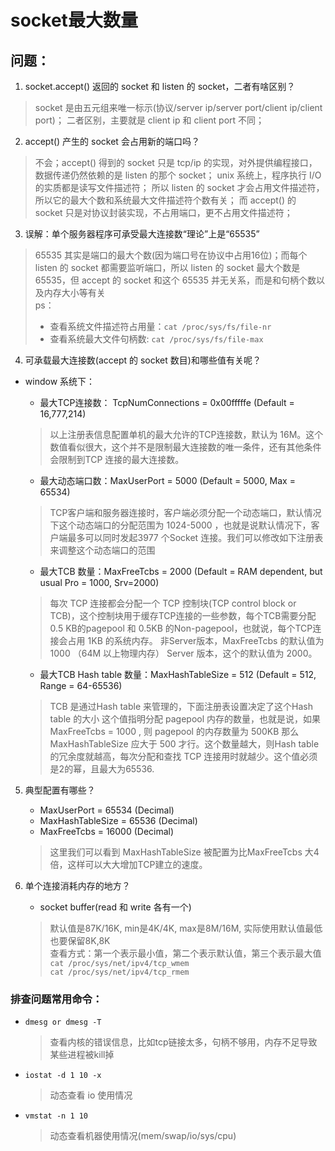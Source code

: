 # socket最大数量
## 问题：
1. socket.accept() 返回的 socket 和 listen 的 socket，二者有啥区别？
> socket 是由五元组来唯一标示(协议/server ip/server port/client ip/client port)；
> 二者区别，主要就是 client ip 和 client port 不同；

2. accept() 产生的 socket 会占用新的端口吗？
> 不会；accept() 得到的 socket 只是 tcp/ip 的实现，对外提供编程接口，数据传递仍然依赖的是 listen 的那个 socket；
> unix 系统上，程序执行 I/O 的实质都是读写文件描述符；
> 所以 listen 的 socket 才会占用文件描述符，所以它的最大个数和系统最大文件描述符个数有关；
> 而 accept() 的 socket 只是对协议封装实现，不占用端口，更不占用文件描述符；

3. 误解：单个服务器程序可承受最大连接数“理论”上是“65535”
> 65535 其实是端口的最大个数(因为端口号在协议中占用16位)；而每个 listen 的 socket 都需要监听端口，所以 listen 的 socket 最大个数是 65535，但 accept 的 socket 和这个 65535 并无关系，而是和句柄个数以及内存大小等有关  
> ps：
> - 查看系统文件描述符占用量：`cat /proc/sys/fs/file-nr`
> - 查看系统最大文件句柄数: `cat /proc/sys/fs/file-max`

4. 可承载最大连接数(accept 的 socket 数目)和哪些值有关呢？
- window 系统下：
  - 最大TCP连接数： TcpNumConnections = 0x00fffffe (Default = 16,777,214)  
  >以上注册表信息配置单机的最大允许的TCP连接数，默认为 16M。这个数值看似很大，这个并不是限制最大连接数的唯一条件，还有其他条件会限制到TCP 连接的最大连接数。

  - 最大动态端口数：MaxUserPort = 5000 (Default = 5000, Max = 65534)
  > TCP客户端和服务器连接时，客户端必须分配一个动态端口，默认情况下这个动态端口的分配范围为 1024-5000 ，也就是说默认情况下，客户端最多可以同时发起3977 个Socket 连接。我们可以修改如下注册表来调整这个动态端口的范围

  - 最大TCB 数量：MaxFreeTcbs = 2000 (Default = RAM dependent, but usual Pro = 1000, Srv=2000)
  > 每次 TCP 连接都会分配一个 TCP 控制块(TCP control block or TCB)，这个控制块用于缓存TCP连接的一些参数，每个TCB需要分配 0.5 KB的pagepool 和 0.5KB 的Non-pagepool，也就说，每个TCP连接会占用 1KB 的系统内存。
  > 非Server版本，MaxFreeTcbs 的默认值为1000 （64M 以上物理内存）
  > Server 版本，这个的默认值为 2000。

  - 最大TCB Hash table 数量：MaxHashTableSize = 512 (Default = 512, Range = 64-65536)
  > TCB 是通过Hash table 来管理的，下面注册表设置决定了这个Hash table 的大小
  >这个值指明分配 pagepool 内存的数量，也就是说，如果MaxFreeTcbs = 1000 , 则 pagepool 的内存数量为 500KB 
  > 那么 MaxHashTableSize 应大于 500 才行。这个数量越大，则Hash table 的冗余度就越高，每次分配和查找 TCP  连接用时就越少。这个值必须是2的幂，且最大为65536.

5. 典型配置有哪些？
   - MaxUserPort = 65534 (Decimal)
   - MaxHashTableSize = 65536 (Decimal)
   - MaxFreeTcbs = 16000 (Decimal) 
   > 这里我们可以看到 MaxHashTableSize 被配置为比MaxFreeTcbs 大4倍，这样可以大大增加TCP建立的速度。

6. 单个连接消耗内存的地方？
   - socket buffer(read 和 write 各有一个)
   > 默认值是87K/16K, min是4K/4K, max是8M/16M, 实际使用默认值最低也要保留8K,8K  
   > 查看方式：第一个表示最小值，第二个表示默认值，第三个表示最大值  
   > `cat /proc/sys/net/ipv4/tcp_wmem`  
   > `cat /proc/sys/net/ipv4/tcp_rmem`

### 排查问题常用命令：
- `dmesg or dmesg -T`
    > 查看内核的错误信息，比如tcp链接太多，句柄不够用，内存不足导致某些进程被kill掉
- `iostat -d 1 10 -x`
    > 动态查看 io 使用情况
- `vmstat -n 1 10`
    > 动态查看机器使用情况(mem/swap/io/sys/cpu)